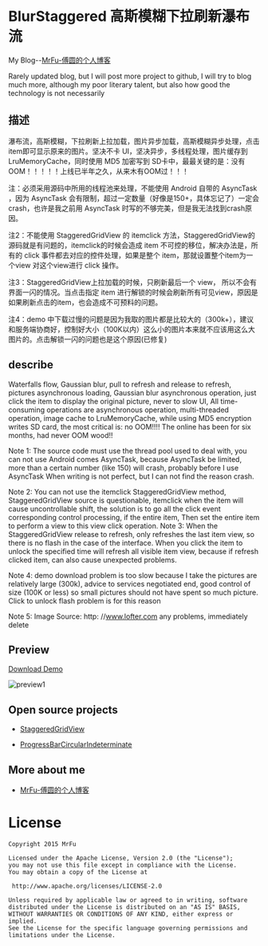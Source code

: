 BlurStaggered 高斯模糊下拉刷新瀑布流
=====================

My Blog--[MrFu-傅圆的个人博客](http://mrfufufu.github.io/)

Rarely updated blog, but I will post more project to github, I will try to blog much more, although my poor literary talent, but also how good the technology is not necessarily

## 描述

瀑布流，高斯模糊，下拉刷新上拉加载，图片异步加载，高斯模糊异步处理，点击item即可显示原来的图片。坚决不卡 UI，坚决异步，多线程处理，图片缓存到 LruMemoryCache，同时使用 MD5 加密写到 SD卡中，最最关键的是：没有OOM！！！！！上线已半年之久，从来木有OOM过！！！

注：必须采用源码中所用的线程池来处理，不能使用 Android 自带的 AsyncTask ，因为 AsyncTask 会有限制，超过一定数量（好像是150+，具体忘记了）一定会crash，也许是我之前用 AsyncTask 时写的不够完美，但是我无法找到crash原因。

注2：不能使用 StaggeredGridView 的 itemclick 方法，StaggeredGridView的源码就是有问题的，itemclick的时候会造成 item 不可控的移位，解决办法是，所有的 click 事件都去对应的控件处理，如果是整个 item，那就设置整个item为一个view 对这个view进行 click 操作。

注3：StaggeredGridView上拉加载的时候，只刷新最后一个 view， 所以不会有界面一闪的情况。当点击指定 item 进行解锁的时候会刷新所有可见view，原因是 如果刷新点击的item，也会造成不可预料的问题。

注4：demo 中下载过慢的问题是因为我取的图片都是比较大的（300k+），建议和服务端协商好，控制好大小（100K以内）这么小的图片本来就不应该用这么大图片的。点击解锁一闪的问题也是这个原因(已修复)



## describe

Waterfalls flow, Gaussian blur, pull to refresh and release to refresh, pictures asynchronous loading, Gaussian blur asynchronous operation, just click the item to display  the original picture, never to slow UI, All time-consuming operations are asynchronous operation, multi-threaded operation, image cache to LruMemoryCache, while using MD5 encryption writes SD card, the most critical is: no OOM!!!! The online has been for six months, had never OOM wood!!

Note 1: The source code must use the thread pool used to deal with, you can not use Android comes AsyncTask, because AsyncTask be limited, more than a certain number (like 150) will crash, probably before I use AsyncTask When writing is not perfect, but I can not find the reason crash.

Note 2: You can not use the itemclick StaggeredGridView method, StaggeredGridView source is questionable, itemclick when the item will cause uncontrollable shift, the solution is to go all the click event corresponding control processing, if the entire item, Then set the entire item to perform a view to this view click operation.
Note 3: When the StaggeredGridView release to refresh, only refreshes the last item view, so there is no flash in the case of the interface. When you click the item to unlock the specified time will refresh all visible item view, because if refresh clicked item, can also cause unexpected problems.

Note 4: demo download problem is too slow because I take the pictures are relatively large (300k), advice to services negotiated end, good control of size (100K or less) so small pictures should not have spent so much picture. Click to unlock flash problem is for this reason

Note 5: Image Source: http: //www.lofter.com any problems, immediately delete


## Preview

[Download Demo](https://github.com/MrFuFuFu/MrFuBlurView/releases/download/1.0.0/MrFuBlurView.apk)

![preview1](http://ww3.sinaimg.cn/large/005tyPhMgw1eqke5wvqw6g30a00hsgw8.gif)


## Open source projects

* [StaggeredGridView](https://github.com/maurycyw/StaggeredGridView)

* [ProgressBarCircularIndeterminate](https://github.com/navasmdc/MaterialDesignLibrary)

## More about me

* [MrFu-傅圆的个人博客](http://mrfufufu.github.io/)

License
============

    Copyright 2015 MrFu

	Licensed under the Apache License, Version 2.0 (the "License");
	you may not use this file except in compliance with the License.
	You may obtain a copy of the License at

     http://www.apache.org/licenses/LICENSE-2.0

	Unless required by applicable law or agreed to in writing, software
	distributed under the License is distributed on an "AS IS" BASIS,
	WITHOUT WARRANTIES OR CONDITIONS OF ANY KIND, either express or implied.
	See the License for the specific language governing permissions and
	limitations under the License.
